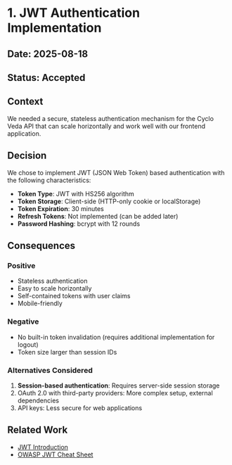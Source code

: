# 1. JWT Authentication Implementation

## Date: 2025-08-18

## Status: Accepted

## Context
We needed a secure, stateless authentication mechanism for the Cyclo Veda API that can scale horizontally and work well with our frontend application.

## Decision
We chose to implement JWT (JSON Web Token) based authentication with the following characteristics:
- **Token Type**: JWT with HS256 algorithm
- **Token Storage**: Client-side (HTTP-only cookie or localStorage)
- **Token Expiration**: 30 minutes
- **Refresh Tokens**: Not implemented (can be added later)
- **Password Hashing**: bcrypt with 12 rounds

## Consequences
### Positive
- Stateless authentication
- Easy to scale horizontally
- Self-contained tokens with user claims
- Mobile-friendly

### Negative
- No built-in token invalidation (requires additional implementation for logout)
- Token size larger than session IDs

### Alternatives Considered
1. **Session-based authentication**: Requires server-side session storage
2. OAuth 2.0 with third-party providers: More complex setup, external dependencies
3. API keys: Less secure for web applications

## Related Work
- [JWT Introduction](https://jwt.io/introduction/)
- [OWASP JWT Cheat Sheet](https://cheatsheetseries.owasp.org/cheatsheets/JSON_Web_Token_Cheat_Sheet.html)
